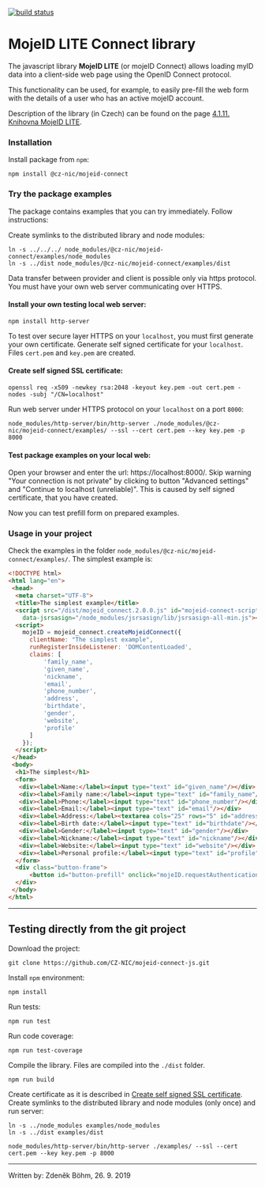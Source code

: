 [![build status](http://img.shields.io/travis/CZ-NIC/mojeid-connect-js/25859-lib-lite.svg?style=flat)](https://travis-ci.org/CZ-NIC/mojeid-connect-js)


# MojeID LITE Connect library

The javascript library **MojeID LITE** (or mojeID Connect) allows loading myID data into a client-side web page using the OpenID Connect protocol.

This functionality can be used, for example, to easily pre-fill the web form with the details of a user who has an active mojeID account.

Description of the library (in Czech) can be found on the page [4.1.11. Knihovna MojeID LITE](https://www.mojeid.cz/dokumentace/html/ImplementacePodporyMojeid/OpenidConnect/KnihovnaJS.html).

### Installation

Install package from `npm`:

```
npm install @cz-nic/mojeid-connect
```

### Try the package examples

The package contains examples that you can try immediately. Follow instructions:

Create symlinks to the distributed library and node modules:

```
ln -s ../../../ node_modules/@cz-nic/mojeid-connect/examples/node_modules
ln -s ../dist node_modules/@cz-nic/mojeid-connect/examples/dist
```

Data transfer between provider and client is possible only via https protocol. You must have your own web server communicating over HTTPS.

#### Install your own testing local web server:

```
npm install http-server
```

To test over secure layer HTTPS on your `localhost`, you must first generate your own certificate. Generate self signed certificate for your `localhost`. Files `cert.pem` and `key.pem` are created.

#### Create self signed SSL certificate:

```
openssl req -x509 -newkey rsa:2048 -keyout key.pem -out cert.pem -nodes -subj "/CN=localhost"
```

Run web server under HTTPS protocol on your `localhost` on a port `8000`:

```
node_modules/http-server/bin/http-server ./node_modules/@cz-nic/mojeid-connect/examples/ --ssl --cert cert.pem --key key.pem -p 8000
```

#### Test package examples on your local web:

Open your browser and enter the url: https://localhost:8000/. Skip warning "Your connection is not private" by clicking to button "Advanced settings" and "Continue to localhost (unreliable)". This is caused by self signed certificate, that you have created.

Now you can test prefill form on prepared examples.

### Usage in your project

Check the examples in the folder `node_modules/@cz-nic/mojeid-connect/examples/`. The simplest example is:

```html
<!DOCTYPE html>
<html lang="en">
 <head>
  <meta charset="UTF-8">
  <title>The simplest example</title>
  <script src="/dist/mojeid_connect.2.0.0.js" id="mojeid-connect-script"
    data-jsrsasign="/node_modules/jsrsasign/lib/jsrsasign-all-min.js"></script>
  <script>
    mojeID = mojeid_connect.createMojeidConnect({
      clientName: "The simplest example",
      runRegisterInsideListener: 'DOMContentLoaded',
      claims: [
          'family_name',
          'given_name',
          'nickname',
          'email',
          'phone_number',
          'address',
          'birthdate',
          'gender',
          'website',
          'profile'
      ]
    });
  </script>
 </head>
 <body>
  <h1>The simplest</h1>
  <form>
   <div><label>Name:</label><input type="text" id="given_name"/></div>
   <div><label>Family name:</label><input type="text" id="family_name"/></div>
   <div><label>Phone:</label><input type="text" id="phone_number"/></div>
   <div><label>Email:</label><input type="text" id="email"/></div>
   <div><label>Address:</label><textarea cols="25" rows="5" id="address"></textarea></div>
   <div><label>Birth date:</label><input type="text" id="birthdate"/></div>
   <div><label>Gender:</label><input type="text" id="gender"/></div>
   <div><label>Nickname:</label><input type="text" id="nickname"/></div>
   <div><label>Website:</label><input type="text" id="website"/></div>
   <div><label>Personal profile:</label><input type="text" id="profile"/></div>
  </form>
  <div class="button-frame">
      <button id="button-prefill" onclick="mojeID.requestAuthentication()">Pre-fill by mojeID</button>
  </div>
 </body>
</html>
```

----

## Testing directly from the git project

Download the project:

```
git clone https://github.com/CZ-NIC/mojeid-connect-js.git
```

Install `npm` environment:

```
npm install
```

Run tests:

```
npm run test
```

Run code coverage:

```
npm run test-coverage
```

Compile the library. Files are compiled into the `./dist` folder.

```
npm run build
```

Create certificate as it is described in [Create self signed SSL certificate](#create-self-signed-ssl-certificate). Create symlinks to the distributed library and node modules (only once) and run server:

```
ln -s ../node_modules examples/node_modules
ln -s ../dist examples/dist

node_modules/http-server/bin/http-server ./examples/ --ssl --cert cert.pem --key key.pem -p 8000
```

----

Written by: Zdeněk Böhm, 26. 9. 2019
